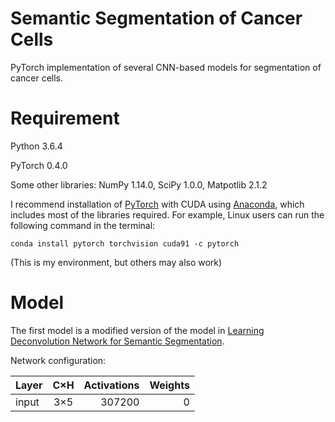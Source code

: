 # Semantic Segmentation of Cancer Cells
PyTorch implementation of several CNN-based models for segmentation of cancer cells.
# Requirement
Python 3.6.4

PyTorch 0.4.0

Some other libraries: NumPy 1.14.0, SciPy 1.0.0, Matpotlib 2.1.2

I recommend installation of [PyTorch](https://pytorch.org/) with CUDA using [Anaconda](https://anaconda.org/), which includes most of the libraries required. For example, Linux users can run the following command in the terminal:
```
conda install pytorch torchvision cuda91 -c pytorch
```

(This is my environment, but others may also work)
# Model
The first model is a modified version of the model in [Learning Deconvolution Network for Semantic Segmentation](https://arxiv.org/abs/1505.04366/).

Network configuration:

| Layer | C$\times$H | Activations | Weights |
| ------------- |:-------------:| -----:| -----:|
| input | 3$\times$5 | 307200 | 0 |
